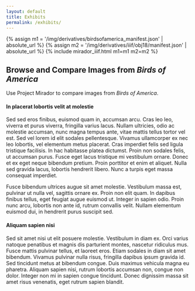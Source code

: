 ```yaml
---
layout: default
title: Exhibits
permalink: /exhibits/
---
```


{% assign m1 = '/img/derivatives/birdsofamerica_manifest.json' | absolute_url %}
{% assign m2 = '/img/derivatives/iiif/obj18/manifest.json' | absolute_url %}
{% include mirador_iiif.html m1=m1 m2=m2 %}


<iiif-rangestoryboard rangeurl="https://tomcrane.github.io/iiif-collector/objects/longer-article.json"></iiif-rangestoryboard>

## Browse and Compare Images from _Birds of America_

Use Project Mirador to compare images from _Birds of America_.

#### In placerat lobortis velit at molestie

Sed sed eros finibus, euismod quam in, accumsan arcu. Cras leo leo, viverra et purus viverra, fringilla varius lacus. Nullam ultricies, odio ac molestie accumsan, nunc magna tempus ante, vitae mattis tellus tortor vel est. Sed vel lorem id elit sodales pellentesque. Vivamus ullamcorper ex nec leo lobortis, vel elementum metus placerat. Cras imperdiet felis sed ligula tristique facilisis. In hac habitasse platea dictumst. Proin non sodales felis, ut accumsan purus. Fusce eget lacus tristique mi vestibulum ornare. Donec et ex eget neque bibendum pretium. Proin porttitor et enim et aliquet. Nulla sed gravida lacus, lobortis hendrerit libero. Nunc a turpis eget massa consequat imperdiet.

Fusce bibendum ultrices augue sit amet molestie. Vestibulum massa est, pulvinar ut nulla vel, sagittis ornare ex. Proin non elit quam. In dapibus finibus tellus, eget feugiat augue euismod ut. Integer in sapien odio. Proin nunc arcu, lobortis non ante id, rutrum convallis velit. Nullam elementum euismod dui, in hendrerit purus suscipit sed.

#### Aliquam sapien nisi

Sed sit amet nisi ut elit posuere molestie. Vestibulum in diam ex. Orci varius natoque penatibus et magnis dis parturient montes, nascetur ridiculus mus. Fusce mattis pulvinar tellus, et laoreet eros. Etiam sodales in diam sit amet bibendum. Vivamus pulvinar nulla risus, fringilla dapibus ipsum gravida id. Sed tincidunt metus at bibendum congue. Duis maximus vehicula magna eu pharetra. Aliquam sapien nisi, rutrum lobortis accumsan non, congue non dolor. Integer non mi in sapien congue tincidunt. Donec dignissim massa sit amet risus venenatis, eget rutrum sapien blandit.
